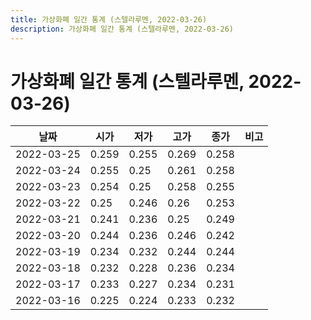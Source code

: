 ```yaml
---
title: 가상화폐 일간 통계 (스텔라루멘, 2022-03-26)
description: 가상화폐 일간 통계 (스텔라루멘, 2022-03-26)
---
```


가상화폐 일간 통계 (스텔라루멘, 2022-03-26)
===

|날짜|시가|저가|고가|종가|비고|
|--|--|--|--|--|--|
|2022-03-25|0.259|0.255|0.269|0.258|    |
|2022-03-24|0.255|0.25|0.261|0.258|    |
|2022-03-23|0.254|0.25|0.258|0.255|    |
|2022-03-22|0.25|0.246|0.26|0.253|    |
|2022-03-21|0.241|0.236|0.25|0.249|    |
|2022-03-20|0.244|0.236|0.246|0.242|    |
|2022-03-19|0.234|0.232|0.244|0.244|    |
|2022-03-18|0.232|0.228|0.236|0.234|    |
|2022-03-17|0.233|0.227|0.234|0.231|    |
|2022-03-16|0.225|0.224|0.233|0.232|    |
